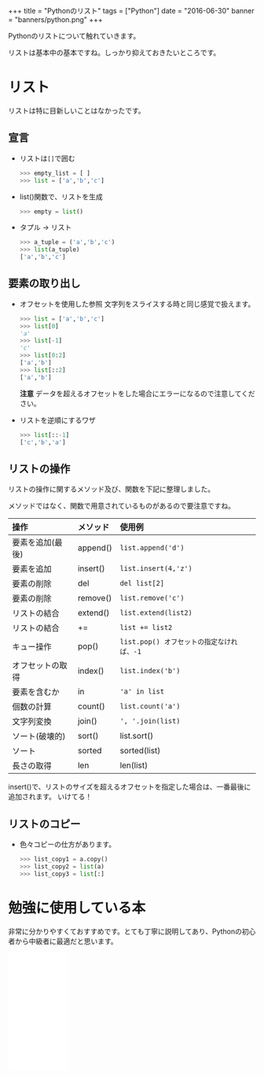 +++
title = "Pythonのリスト"
tags = ["Python"]
date = "2016-06-30"
banner = "banners/python.png"
+++

Pythonのリストについて触れていきます。

リストは基本中の基本ですね。しっかり抑えておきたいところです。

<!--more-->
# リスト

  リストは特に目新しいことはなかったです。

## 宣言

- リストは`[]`で囲む

    ```python
    >>> empty_list = [ ]
    >>> list = ['a','b','c']
    ```

- list()関数で、リストを生成

    ```python
    >>> empty = list()
    ```

- タプル -> リスト

    ```python
    >>> a_tuple = ('a','b','c')
    >>> list(a_tuple)
    ['a','b','c']
    ```

## 要素の取り出し

- オフセットを使用した参照 文字列をスライスする時と同じ感覚で扱えます。

    ```python
    >>> list = ['a','b','c']
    >>> list[0]
    'a'
    >>> list[-1]
    'c'
    >>> list[0:2]
    ['a','b']
    >>> list[::2]
    ['a','b']
    ```

    **注意** データを超えるオフセットをした場合にエラーになるので注意してください。

- リストを逆順にするワザ

    ```python
    >>> list[::-1]
    ['c','b','a']
    ```

## リストの操作

リストの操作に関するメソッド及び、関数を下記に整理しました。

メソッドではなく、関数で用意されているものがあるので要注意ですね。

操作       | メソッド     | 使用例
:------- | :------- | :-------
要素を追加(最後) | append() | `list.append('d')`
要素を追加 | insert() | `list.insert(4,'z')`
要素の削除 | del | `del list[2]`
要素の削除 | remove() | `list.remove('c')`
リストの結合| extend() | `list.extend(list2)`
リストの結合| += | `list += list2`
キュー操作| pop() | `list.pop() オフセットの指定なければ、-1`
オフセットの取得 | index() | `list.index('b')`
要素を含むか　| in | `'a' in list`
個数の計算　| count() | `list.count('a')`
文字列変換　| join() | `', '.join(list)`
ソート(破壊的) | sort() | list.sort()
ソート | sorted | sorted(list)
長さの取得| len | len(list)

insert()で、リストのサイズを超えるオフセットを指定した場合は、一番最後に追加されます。
いけてる！

## リストのコピー

  - 色々コピーの仕方があります。

    ```python
    >>> list_copy1 = a.copy()
    >>> list_copy2 = list(a)
    >>> list_copy3 = list[:]
    ```

# 勉強に使用している本

非常に分かりやすくておすすめです。とても丁寧に説明してあり、Pythonの初心者から中級者に最適だと思います。

<iframe src="//rcm-fe.amazon-adsystem.com/e/cm?lt1=_blank&bc1=000000&IS2=1&nou=1&bg1=FFFFFF&fc1=000000&lc1=0000FF&t=bmsirato-22&o=9&p=8&l=as1&m=amazon&f=ifr&ref=qf_sp_asin_til&asins=4873117380" style="width:120px;height:240px;" scrolling="no" marginwidth="0" marginheight="0" frameborder="0"></iframe>
